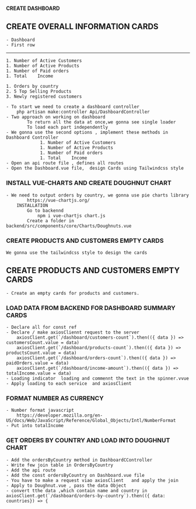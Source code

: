 #### CREATE DASHBOARD

## CREATE OVERALL INFORMATION CARDS
    - Dashboard 
    - First row
-----------------------------
    1. Number of Active Customers
    1. Number of Active Products
    1. Number of Paid orders
    1. Total    Income

    1. Orders by country
    2. 5 Top Selling Products
    3. Newly registered customers

    - To start we need to create a dashboard controller
        php artisan make:controller Api/DashboardController  
    - Two approach on working on dashboard
            To return all the data at once,we gonna see single loader
            To load each part independently 
    - We gonna use the second options , implement these methods in Dashboard Controller
                 1. Number of Active Customers
                 1. Number of Active Products
                 1. Number of Paid orders
                 1. Total    Income
    - Open an api route file , defines all routes
    - Open the Dashboard.vue file,  design Cards using Tailwindcss style 


### INSTALL VUE-CHARTS AND CREATE DOUGHNUT CHART
    - We need to output orders by country, we gonna use pie charts library
            https://vue-chartjs.org/
        INSTALLATION
            Go to backennd
                npm i vue-chartjs chart.js
            Create a folder in backend/src/components/core/Charts/Doughnuts.vue

### CREATE PRODUCTS AND CUSTOMERS EMPTY CARDS
    We gonna use the tailwindcss style to design the cards

## CREATE PRODUCTS AND CUSTOMERS EMPTY CARDS
    - Create an empty cards for products and customers.

### LOAD DATA FROM BACKEND FOR DASHBOARD SUMMARY CARDS
    - Declare all for const ref 
    - Declare / make axiosCliennt request to the server
        axiosClient.get(`/dashboard/customers-count`).then(({ data }) => customersCount.value = data)
        axiosClient.get(`/dashboard/products-count`).then(({ data }) => productsCount.value = data)
        axiosClient.get(`/dashboard/orders-count`).then(({ data }) => paidOrders.value = data)
        axiosClient.get(`/dashboard/income-amount`).then(({ data }) => totalIncome.value = data)
    - Loading indicator  loading and commennt the text in the spinner.vvue
    - Apply loading to each service  and axiosClient

### FORMAT NUMBER AS CURRENCY
    - Number format javascript 
        https://developer.mozilla.org/en-US/docs/Web/JavaScript/Reference/Global_Objects/Intl/NumberFormat
    - Put into totalIncome

### GET ORDERS BY COUNTRY AND LOAD INTO DOUGHNUT CHART
    - Add the ordersByCountry method in DashboardCController
    - Write few join table in OrdersByCountry
    - Add the api route
    - Add the const ordersByCountry on Dashboard.vue file
    - You have to make a request viao axiosClient   and apply the join
    - Apply to Doughnut.vue , pass the data Object
    - convert tthe data ,which contain name and country in axiosClient.get(`/dashboard/orders-by-country`).then(({ data: countries}) => {









